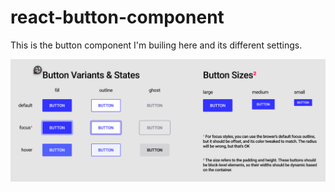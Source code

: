 # react-button-component
This is the button component I'm builing here and its different settings.

![The figma specification for our Button component](https://github.com/underscoDe/react-button-component/blob/main/screenshot.png?raw=true)

